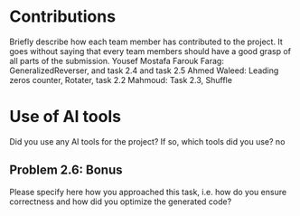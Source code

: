 # Contributions

Briefly describe how each team member has contributed to the project. It goes without saying that every team members should have a good grasp of all parts of the submission.
Yousef Mostafa Farouk Farag:
    GeneralizedReverser, and task 2.4 and task 2.5
Ahmed Waleed:
    Leading zeros counter, Rotater, task 2.2
Mahmoud:
    Task 2.3, Shuffle
# Use of AI tools

Did you use any AI tools for the project? If so, which tools did you use?
 no
## Problem 2.6: Bonus

Please specify here how you approached this task, i.e. how do you ensure correctness and how did you optimize the generated code?
